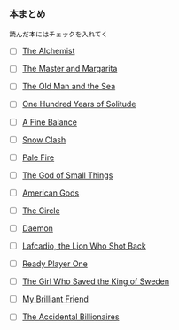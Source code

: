 ### 本まとめ
`読んだ本にはチェックを入れてく`

- [ ] [The Alchemist](https://www.amazon.co.jp/Alchemist-Paulo-Coelho/dp/0061233846)
- [ ] [The Master and Margarita](https://www.amazon.com/Master-Margarita-Mikhail-Bulgakov/dp/0679760806)
- [ ] [The Old Man and the Sea](https://www.amazon.co.jp/Old-Man-Sea-Ernest-Hemingway/dp/0099908409)
- [ ] [One Hundred Years of Solitude](https://www.amazon.co.jp/Hundred-Solitude-Harper-Perennial-Classics/dp/0060883286)
- [ ] [A Fine Balance](https://www.amazon.co.jp/Fine-Balance-Rohinton-Mistry/dp/057123058X)
- [ ] [Snow Clash](https://www.amazon.co.jp/Snow-Crash-Neal-Stephenson/dp/0553380958)
- [ ] [Pale Fire](https://www.amazon.com/Pale-Fire-Vladimir-Nabokov/dp/0679723420)
- [ ] [The God of Small Things](https://www.amazon.com/God-Small-Things-Novel/dp/0812979656)
- [ ] [American Gods](https://www.amazon.co.jp/American-Gods-Tenth-Anniversary-Novel/dp/0062472100)
- [ ] [The Circle](https://www.amazon.com/Circle-Dave-Eggers/dp/0345807294)
- [ ] [Daemon](https://www.amazon.co.jp/Daemon-Daniel-Suarez/dp/0451228731)
- [ ] [Lafcadio, the Lion Who Shot Back](https://www.amazon.co.jp/Lafcadio-Lion-Who-Shot-Back/dp/0060256753)
- [ ] [Ready Player One](https://www.amazon.co.jp/Ready-Player-One-Ernest-Cline/dp/0307887448)
- [ ] [The Girl Who Saved the King of Sweden](https://www.amazon.com/Girl-Who-Saved-King-Sweden/dp/006232912X)
- [ ] [My Brilliant Friend](https://www.amazon.co.jp/My-Brilliant-Friend-Neapolitan-Novels/dp/1609450787)
- [ ] [The Accidental Billionaires](https://www.amazon.co.jp/Accidental-Billionaires-Founding-Facebook-Betrayal/dp/0307740986)

